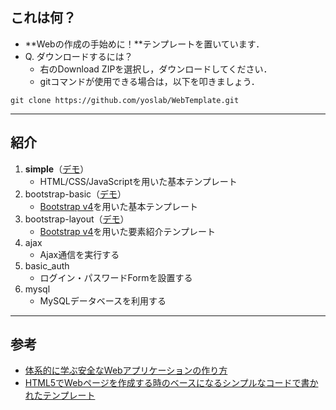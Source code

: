 
## これは何？

- **Webの作成の手始めに！**テンプレートを置いています．
- Q. ダウンロードするには？
  - 右のDownload ZIPを選択し，ダウンロードしてください．
  - gitコマンドが使用できる場合は，以下を叩きましょう．

`git clone https://github.com/yoslab/WebTemplate.git`

---

## 紹介

1. **simple**（[デモ](http://yoslab.net/template/WebTemplate/simple/)）
    - HTML/CSS/JavaScriptを用いた基本テンプレート
1. bootstrap-basic（[デモ](http://yoslab.net/template/WebTemplate/bootstrap-basic/)）
    - [Bootstrap v4](http://v4-alpha.getbootstrap.com/)を用いた基本テンプレート
1. bootstrap-layout（[デモ](http://yoslab.net/template/WebTemplate/bootstrap-layout/)）
    - [Bootstrap v4](http://v4-alpha.getbootstrap.com/)を用いた要素紹介テンプレート
1. ajax
    - Ajax通信を実行する
1. basic_auth
    - ログイン・パスワードFormを設置する
1. mysql
    - MySQLデータベースを利用する

---
## 参考
- [体系的に学ぶ安全なWebアプリケーションの作り方](http://www.amazon.co.jp/dp/4797361190)
- [HTML5でWebページを作成する時のベースになるシンプルなコードで書かれたテンプレート](http://coliss.com/articles/build-websites/operation/work/html5-template-by-sixrevisions.html)
